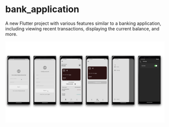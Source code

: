 # bank_application

A new Flutter project with various features similar to a banking application, including viewing recent transactions, displaying the current balance, and more.

![Databrick project with Snowflake](ScreenShot.png)

